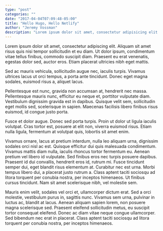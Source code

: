 ```yaml
---
type: "post"
categories: ""
date: "2017-04-04T07:09:48-05:00"
title: "Hello Hugo, Hello Netlify"
author: "Jeremy Vossman"
description: "Lorem ipsum dolor sit amet, consectetur adipisicing elit. Earum similique, ipsum officia amet blanditiis provident ratione nihil ipsam dolorem repellat. Vivamus dui tellus, consectetur eget mauris id, molestie dictum lectus. Morbi volutpat ultricies dolor, ut aliquet magna ultrices porttitor."
---
```


Lorem ipsum dolor sit amet, consectetur adipiscing elit. Aliquam sit amet risus quis nisi tempor sollicitudin et eu diam. Ut dolor ipsum, condimentum vitae tellus finibus, commodo suscipit diam. Praesent eu erat venenatis, egestas dolor sed, auctor eros. Etiam placerat ultricies nibh eget mattis. 

Sed ac mauris vehicula, sollicitudin augue nec, iaculis turpis. Vivamus ultrices lacus ut orci tempus, a porta ante tincidunt. Donec eget magna sodales, euismod risus a, aliquet lacus.

Pellentesque est nunc, gravida non accumsan at, hendrerit nec massa. Pellentesque mauris nunc, efficitur eu neque et, porttitor vulputate diam. Vestibulum dignissim gravida est in dapibus. Quisque velit sem, sollicitudin eget mollis sed, scelerisque in sapien. Maecenas facilisis libero finibus risus euismod, id congue justo porta. 

Fusce et dolor augue. Donec sed porta turpis. Proin ut dolor ut ligula iaculis volutpat. Cras tortor est, posuere at elit non, viverra euismod risus. Etiam nulla ligula, fermentum at volutpat quis, lobortis sit amet enim.

Vivamus ornare, lacus at pretium interdum, nulla leo aliquam urna, dignissim sodales orci nisl ac est. Quisque efficitur dui quis malesuada condimentum. Vivamus mattis diam nulla, iaculis rhoncus tortor fermentum eu. Aenean pretium vel libero id vulputate. Sed finibus eros nec turpis posuere dapibus. Praesent id dui convallis, hendrerit eros id, rutrum mi. Fusce tincidunt semper dui, eget blandit risus elementum at. Curabitur nec est urna. Morbi tempus libero dui, a placerat justo rutrum a. Class aptent taciti sociosqu ad litora torquent per conubia nostra, per inceptos himenaeos. Ut finibus cursus tincidunt. Nam sit amet scelerisque nibh, vel molestie sem.

Mauris enim velit, sodales vel orci et, ullamcorper dictum erat. Sed a orci molestie, vestibulum purus in, sagittis nunc. Vivamus sem urna, pulvinar in luctus ac, blandit at lacus. Aenean aliquam sapien lorem, non posuere magna scelerisque sed. Praesent eleifend sollicitudin metus, eu suscipit tortor consequat eleifend. Donec ac diam vitae neque congue ullamcorper. Sed bibendum nec erat in placerat. Class aptent taciti sociosqu ad litora torquent per conubia nostra, per inceptos himenaeos. 
